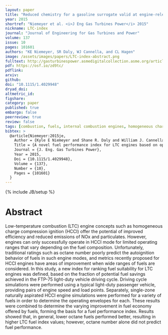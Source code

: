 ```yaml
---
layout: paper
title: "Reduced chemistry for a gasoline surrogate valid at engine-relevant conditions"
year: 2015
shortref: "Niemeyer et al. <i>J Eng Gas Turbines Power</i> 2015"
nickname: LTC-index
journal: "Journal of Engineering for Gas Turbines and Power"
volume: 137
issue: 10
pages: 101601
authors: "KE Niemeyer, SR Daly, WJ Cannella, and CL Hagen"
image: /assets/images/papers/LTC-index-abstract.png
fulltext: http://gasturbinespower.asmedigitalcollection.asme.org/article.aspx?articleid=2195771
pdf: https://osf.io/zd9tc/
pdflink:
arxiv:
github:
doi: "10.1115/1.4029948"
dryad_doi:
altmetric_id:
figshare:
category: paper
published: true
embargo: false
peerreview: true
review: false
tags: [combustion, fuels, internal combustion engines, homogeneous charge compression ignition]
bibtex: >
  @article{Niemeyer:2015je,
    Author = {Kyle E Niemeyer and Shane R. Daly and William J. Cannella and Christopher L. Hagen},
    Title = {A novel fuel performance index for LTC engines based on operating envelopes in light-duty driving cycle simulations},
    Journal = {J. Eng. Gas Turbines Power},
    Year = 2015,
    Doi = {10.1115/1.4029948},
    Volume = {137},
    Number = {10},
    Pages = {101601}
  }
---
```

{% include JB/setup %}

# Abstract

Low-temperature combustion (LTC) engine concepts such as homogeneous charge compression ignition (HCCI) offer the potential of improved efficiency and reduced emissions of NOx and particulates. However, engines can only successfully operate in HCCI mode for limited operating ranges that vary depending on the fuel composition. Unfortunately, traditional ratings such as octane number poorly predict the autoignition behavior of fuels in such engine modes, and metrics recently proposed for HCCI engines have areas of improvement when wide ranges of fuels are considered. In this study, a new index for ranking fuel suitability for LTC engines was defined, based on the fraction of potential fuel savings achieved in the FTP-75 light-duty vehicle driving cycle. Driving cycle simulations were performed using a typical light-duty passenger vehicle, providing pairs of engine speed and load points. Separately, single-zone naturally aspirated HCCI engine simulations were performed for a variety of fuels in order to determine the operating envelopes for each. These results were combined to determine the varying improvement in fuel economy offered by fuels, forming the basis for a fuel performance index. Results showed that, in general, lower octane fuels performed better, resulting in higher LTC fuel index values; however, octane number alone did not predict fuel performance.
